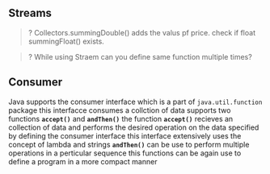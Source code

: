 

## Streams

>? Collectors.summingDouble() adds the valus pf price. check if float summingFloat() exists.

>? While using Straem can you define same function multiple times?


## Consumer
Java supports the consumer interface which is a part of `java.util.function` package this interfacce consumes a collction of data supports two functions **`accept()`** and **`andThen()`** 
the function **`accept()`** recieves an collection of data and performs the desired operation on the data specified by defining the consumer interface this interface extensively uses the concept of lambda and strings 
**`andThen()`** can be use to perform multiple operations in a perticular sequence this functions can be again use to define a program in a more compact manner 
